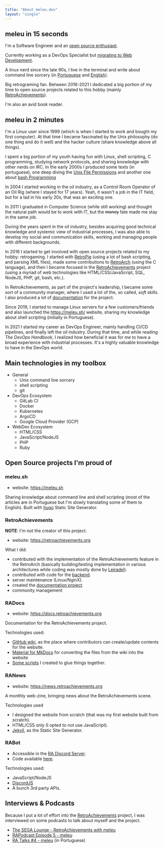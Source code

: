 ```yaml
---
title: "About meleu.dev"
layout: "single"
---
```


## meleu in 15 seconds

I'm a Software Engineer and an [open source enthusiast](https://github.com/meleu).

Currently working as a DevOps Specialist but [migrating to Web Development](from-devops-to-webdev.md).

A linux nerd since the late 90s, I live in the terminal and write about command line sorcery (in [Portuguese](https://meleu.sh/) and [English](https://meleu.sh/en/)).

Big retrograming fan. Between 2016-2021 I dedicated a big portion of my time to open source projects related to this hobby (mainly [RetroAchievements](https://retroachievements.org)).

I'm also an avid book reader.


## meleu in 2 minutes

I'm a Linux user since 1999 (which is when I started to work and bought my first computer). At that time I became fascinated by the Unix philosophy (do one thing and do it well) and the hacker culture (share knowledge above all things).

I spent a big portion of my youth having fun with Linux, shell scripting, C programming, studying network protocols, and sharing knowledge with other nerds on IRC. In the early 2000s I produced some texts (in portuguese), one deep diving the [Unix File Permissions](http://meleu.github.io/txts/permissoes.txt) and another one about [bash Programming](https://meleu.gitbooks.io/bashscripting/content/)

In 2004 I started working in the oil industry, as a Control Room Operator of an Oil Rig (where I stayed for 17 years). Yeah, it wasn't a job in the IT field, but for a lad in his early 20s, that was an exciting one.

In 2011 I graduated in Computer Science (while still working) and thought the natural path would be to work with IT, but the ~~money~~ fate made me stay in the same job.

During the years spent in the oil industry, besides acquiring good technical knowledge and systemic view of industrial processes, I was also able to develop my social and communication skills, working and managing people with different backgrounds.

In 2016 I started to get involved with open source projects related to my hobby: retrogaming. I started with [RetroPie](https://retropie.org.uk/) (using a lot of bash scripting, and parsing XML files), made some contributions to [RetroArch](https://github.com/libretro/RetroArch) (using the C language), and then I became focused in the [RetroAchievements](https://github.com/RetroAchievements) project (using a myriad of web technologies like HTML/CSS/JavaScript, SQL, NodeJS, PHP, git, bash, etc.).

In RetroAchievements, as part of the project's leadership, I became some sort of a community manager, where I used a lot of the, so called, *soft skills*. I also produced a lot of [documentation](https://docs.retroachievements.org/) for the project.

Since 2019, I started to manage Linux servers for a few customers/friends and also launched the <https://meleu.sh/> website, sharing my knowledge about shell scripting (initially in Portuguese).

In 2021 I started my career as DevOps Engineer, mainly handling CI/CD pipelines, and finally left the oil industry. During that time, and while reading *The DevOps Handbook*, I realized how beneficial it was for me to have a broad experience with industrial processes. It's a highly valuable knowledge to have in the DevOps world.



## Main technologies in my toolbox

- General
    - Unix command line sorcery
    - shell scripting
    - git
- DevOps Ecosystem
    - GitLab CI
    - Docker
    - Kubernetes
    - ArgoCD
    - Google Cloud Provider (GCP)
- WebDev Ecosystem
    - HTML/CSS
    - JavaScript/NodeJS
    - PHP
    - Ruby


## Open Source projects I'm proud of

### meleu.sh

- website: <https://meleu.sh>

Sharing knowledge about command line and shell scripting (most of the articles are in Portuguese but I'm slowly translating some of them to English). Built with [hugo](https://gohugo.io/) Static Site Generator.


### RetroAchievements

**NOTE**: I'm not the creator of this project.

- website: <https://retroachievements.org>

What I did:

- contributed with the implementation of the RetroAchievements feature in the RetroArch (basically building/testing implementation in various architectures while coding was mostly done by [Leiradel](https://github.com/leiradel)).
- contributed with code for the [backend](https://github.com/RetroAchievements/RAWeb).
- server maintenance (Linux/NginX).
- created the [documentation project](https://docs.retroachievements.org/).
- community management


### RADocs

- website: <https://docs.retroachievements.org>

Documentation for the RetroAchievements project.

Technologies used:

- [GitHub wiki](https://github.com/RetroAchievements/docs/wiki/), as the place where contributors can create/update contents for the website.
- [Material for MkDocs](https://squidfunk.github.io/mkdocs-material/) for converting the files from the wiki into the website
- [Some scripts](https://github.com/RetroAchievements/docs) I created to glue things together.


### RANews

- website: <https://news.retroachievements.org>

A monthly web-zine, bringing news about the RetroAchievements scene.

Technologies used

- I designed the website from scratch (that was my first website built from scratch).
- HTML/CSS only (I opted to not use JavaScript).
- [Jekyll](https://jekyllrb.com/), as the Static Site Generator.


### RABot

- Accessible in the [RA Discord Server](https://discord.gg/dq2E4hE).
- Code available [here](https://github.com/RetroAchievements/RABot).

Technologies used:

- JavaScript/NodeJS
- [DiscordJS](https://discord.js.org/#/)
- A bunch 3rd party APIs.


## Interviews & Podcasts

Because I put a lot of effort into the [RetroAchievements](https://retroachievements.org) project, I was interviewed on some podcasts to talk about myself and the project.

- [The SEGA Lounge - RetroAchievements with meleu](https://www.thesegalounge.com/133-retroachievements/)
- [RAPodcast Episode 5 - meleu](https://youtu.be/49vgbPt9MWA)
- [RA Talks #4 - meleu](https://youtu.be/XtXbugukhAU) (in Portuguese)



